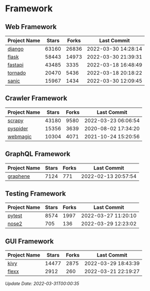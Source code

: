 # Framework

## Web Framework
| Project Name | Stars | Forks | Last Commit |
| ------------ | ----- | ----- | ----------- |
| [django](https://github.com/django/django) | 63160 | 26836 | 2022-03-30 14:28:14 |
| [flask](https://github.com/pallets/flask) | 58443 | 14973 | 2022-03-30 21:39:31 |
| [fastapi](https://github.com/tiangolo/fastapi) | 43485 | 3335 | 2022-03-18 16:48:49 |
| [tornado](https://github.com/tornadoweb/tornado) | 20470 | 5436 | 2022-03-18 20:18:22 |
| [sanic](https://github.com/sanic-org/sanic) | 15967 | 1434 | 2022-03-30 12:09:45 |

## Crawler Framework
| Project Name | Stars | Forks | Last Commit |
| ------------ | ----- | ----- | ----------- |
| [scrapy](https://github.com/scrapy/scrapy) | 43180 | 9580 | 2022-03-23 06:06:54 |
| [pyspider](https://github.com/binux/pyspider) | 15356 | 3639 | 2020-08-02 17:34:20 |
| [webmagic](https://github.com/code4craft/webmagic) | 10304 | 4071 | 2021-10-24 15:20:56 |

## GraphQL Framework
| Project Name | Stars | Forks | Last Commit |
| ------------ | ----- | ----- | ----------- |
| [graphene](https://github.com/graphql-python/graphene) | 7124 | 771 | 2022-02-13 20:57:54 |

## Testing Framework
| Project Name | Stars | Forks | Last Commit |
| ------------ | ----- | ----- | ----------- |
| [pytest](https://github.com/pytest-dev/pytest) | 8574 | 1997 | 2022-03-27 11:20:10 |
| [nose2](https://github.com/nose-devs/nose2) | 705 | 136 | 2022-03-29 12:23:02 |

## GUI Framework
| Project Name | Stars | Forks | Last Commit |
| ------------ | ----- | ----- | ----------- |
| [kivy](https://github.com/kivy/kivy) | 14477 | 2875 | 2022-03-29 18:43:39 |
| [flexx](https://github.com/flexxui/flexx) | 2912 | 260 | 2022-03-21 22:19:27 |

*Update Date: 2022-03-31T00:00:35*
